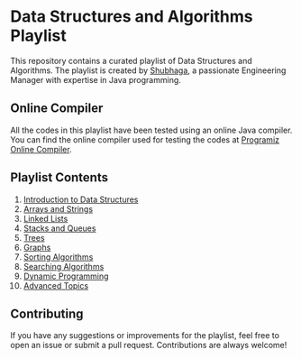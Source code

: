 # Data Structures and Algorithms Playlist

This repository contains a curated playlist of Data Structures and Algorithms. The playlist is created by [Shubhaga](https://www.linkedin.com/in/shubhaga/), a passionate Engineering Manager with expertise in Java programming.

## Online Compiler

All the codes in this playlist have been tested using an online Java compiler. You can find the online compiler used for testing the codes at [Programiz Online Compiler](https://www.programiz.com/java-programming/online-compiler/). 

## Playlist Contents

1. [Introduction to Data Structures](playlist/Introduction/introduction-to-data-structures.md)
2. [Arrays and Strings](playlist/arrays-and-strings/arrays-and-strings.md)
3. [Linked Lists](playlist/linked-lists.md)
4. [Stacks and Queues](playlist/stacks-and-queues.md)
5. [Trees](playlist/trees.md)
6. [Graphs](playlist/graphs.md)
7. [Sorting Algorithms](playlist/sorting-algorithms.md)
8. [Searching Algorithms](playlist/searching-algorithms.md)
9. [Dynamic Programming](playlist/dynamic-programming.md)
10. [Advanced Topics](playlist/advanced-topics.md)

## Contributing

If you have any suggestions or improvements for the playlist, feel free to open an issue or submit a pull request. Contributions are always welcome!
